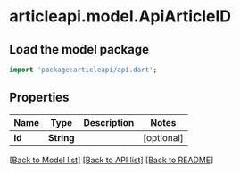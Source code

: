# articleapi.model.ApiArticleID

## Load the model package
```dart
import 'package:articleapi/api.dart';
```

## Properties
Name | Type | Description | Notes
------------ | ------------- | ------------- | -------------
**id** | **String** |  | [optional] 

[[Back to Model list]](../README.md#documentation-for-models) [[Back to API list]](../README.md#documentation-for-api-endpoints) [[Back to README]](../README.md)



